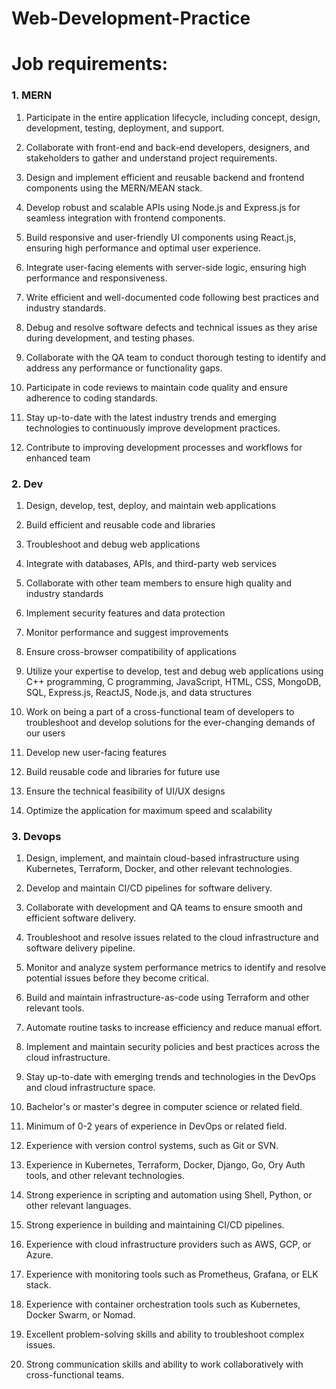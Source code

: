 # Web-Development-Practice

# Job requirements:

###  1. MERN

1. Participate in the entire application lifecycle, including concept, design, development, testing, deployment, and support.

2. Collaborate with front-end and back-end developers, designers, and stakeholders to gather and understand project requirements.

3. Design and implement efficient and reusable backend and frontend components using the MERN/MEAN stack.

4. Develop robust and scalable APIs using Node.js and Express.js for seamless integration with frontend components.

5. Build responsive and user-friendly UI components using React.js, ensuring high performance and optimal user experience.

6. Integrate user-facing elements with server-side logic, ensuring high performance and responsiveness.

7. Write efficient and well-documented code following best practices and industry standards.

8. Debug and resolve software defects and technical issues as they arise during development, and testing phases.

9. Collaborate with the QA team to conduct thorough testing to identify and address any performance or functionality gaps.

10. Participate in code reviews to maintain code quality and ensure adherence to coding standards.

11. Stay up-to-date with the latest industry trends and emerging technologies to continuously improve development practices.

12. Contribute to improving development processes and workflows for enhanced team

###  2. Dev

1. Design, develop, test, deploy, and maintain web applications

2. Build efficient and reusable code and libraries

3. Troubleshoot and debug web applications

4. Integrate with databases, APIs, and third-party web services

5. Collaborate with other team members to ensure high quality and industry standards

6. Implement security features and data protection

7. Monitor performance and suggest improvements

8. Ensure cross-browser compatibility of applications

9. Utilize your expertise to develop, test and debug web applications using C++ programming, C programming, JavaScript, HTML, CSS, MongoDB, SQL, Express.js, ReactJS, Node.js, and data structures

10. Work on being a part of a cross-functional team of developers to troubleshoot and develop solutions for the ever-changing demands of our users

11. Develop new user-facing features

12. Build reusable code and libraries for future use

13. Ensure the technical feasibility of UI/UX designs

14. Optimize the application for maximum speed and scalability


###  3. Devops

1. Design, implement, and maintain cloud-based infrastructure using Kubernetes, Terraform, Docker, and other relevant technologies.

2. Develop and maintain CI/CD pipelines for software delivery.

3. Collaborate with development and QA teams to ensure smooth and efficient software delivery.

4. Troubleshoot and resolve issues related to the cloud infrastructure and software delivery pipeline.

5. Monitor and analyze system performance metrics to identify and resolve potential issues before they become critical.

6. Build and maintain infrastructure-as-code using Terraform and other relevant tools.

7. Automate routine tasks to increase efficiency and reduce manual effort.

8. Implement and maintain security policies and best practices across the cloud infrastructure.

9. Stay up-to-date with emerging trends and technologies in the DevOps and cloud infrastructure space.

10. Bachelor's or master's degree in computer science or related field.

11. Minimum of 0-2 years of experience in DevOps or related field.

12. Experience with version control systems, such as Git or SVN.

13. Experience in Kubernetes, Terraform, Docker, Django, Go, Ory Auth tools, and other relevant technologies.

14. Strong experience in scripting and automation using Shell, Python, or other relevant languages.

15. Strong experience in building and maintaining CI/CD pipelines.

16. Experience with cloud infrastructure providers such as AWS, GCP, or Azure.

17. Experience with monitoring tools such as Prometheus, Grafana, or ELK stack.

18. Experience with container orchestration tools such as Kubernetes, Docker Swarm, or Nomad.

19. Excellent problem-solving skills and ability to troubleshoot complex issues.

20. Strong communication skills and ability to work collaboratively with cross-functional teams.
